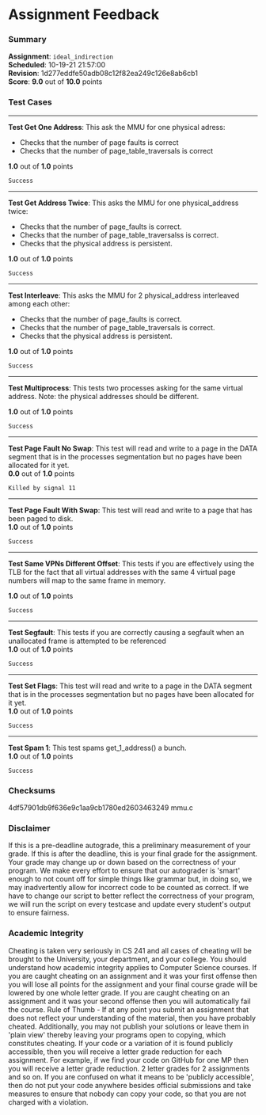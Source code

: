 # Assignment Feedback

### Summary

**Assignment**: `ideal_indirection`  
**Scheduled**: 10-19-21 21:57:00  
**Revision**: 1d277eddfe50adb08c12f82ea249c126e8ab6cb1  
**Score**: **9.0** out of **10.0** points

### Test Cases
---

**Test Get One Address**: This ask the MMU for one physical adress:
- Checks that the number of page faults is correct
- Checks that the number of page_table_traversals is correct
  
**1.0** out of **1.0** points
```
Success
```
---

**Test Get Address Twice**: This asks the MMU for one physical_address twice:
- Checks that the number of page_faults is correct.
- Checks that the number of page_table_traversalss is correct.
- Checks that the physical address is persistent.
  
**1.0** out of **1.0** points
```
Success
```
---

**Test Interleave**: This asks the MMU for 2 physical_address interleaved among each other:
- Checks that the number of page_faults is correct.
- Checks that the number of page_table_traversals is correct.
- Checks that the physical address is persistent.
  
**1.0** out of **1.0** points
```
Success
```
---

**Test Multiprocess**: This tests two processes asking for the same virtual address.
Note: the physical addresses should be different.
  
**1.0** out of **1.0** points
```
Success
```
---

**Test Page Fault No Swap**: This test will read and write to a page in the DATA segment that is in the processes segmentation but no pages have been allocated for it yet.  
**0.0** out of **1.0** points
```
Killed by signal 11
```
---

**Test Page Fault With Swap**: This test will read and write to a page that has been paged to disk.  
**1.0** out of **1.0** points
```
Success
```
---

**Test Same VPNs Different Offset**: This tests if you are effectively using the TLB for the fact that
all virtual addresses with the same 4 virtual page numbers will map to the same frame in memory.
  
**1.0** out of **1.0** points
```
Success
```
---

**Test Segfault**: This tests if you are correctly causing a segfault when an unallocated frame is attempted to be referenced  
**1.0** out of **1.0** points
```
Success
```
---

**Test Set Flags**: This test will read and write to a page in the DATA segment that is in the processes segmentation but no pages have been allocated for it yet.  
**1.0** out of **1.0** points
```
Success
```
---

**Test Spam 1**: This test spams get_1_address() a bunch.  
**1.0** out of **1.0** points
```
Success
```
### Checksums

4df57901db9f636e9c1aa9cb1780ed2603463249 mmu.c


### Disclaimer
If this is a pre-deadline autograde, this a preliminary measurement of your grade.
If this is after the deadline, this is your final grade for the assignment.
Your grade may change up or down based on the correctness of your program.
We make every effort to ensure that our autograder is 'smart' enough to not count off
for simple things like grammar but, in doing so, we may inadvertently allow for
incorrect code to be counted as correct.
If we have to change our script to better reflect the correctness of your program,
we will run the script on every testcase and update every student's output to ensure fairness.



### Academic Integrity
Cheating is taken very seriously in CS 241 and all cases of cheating will be brought to the University, your department, and your college.
You should understand how academic integrity applies to Computer Science courses.
If you are caught cheating on an assignment and it was your first offense then you will lose all points for the assignment and your final course
grade will be lowered by one whole letter grade. If you are caught cheating on an assignment and it was your second offense then you will automatically fail the course.
Rule of Thumb - If at any point you submit an assignment that does not reflect your understanding of the material, then you have probably cheated.
Additionally, you may not publish your solutions or leave them in 'plain view' thereby leaving your programs open to copying, which constitutes cheating.
If your code or a variation of it is found publicly accessible, then you will receive a letter grade reduction for each assignment.
For example, if we find your code on GitHub for one MP then you will receive a letter grade reduction. 2 letter grades for 2 assignments and so on.
If you are confused on what it means to be 'publicly accessible', then do not put your code anywhere besides official submissions and take measures
to ensure that nobody can copy your code, so that you are not charged with a violation.


